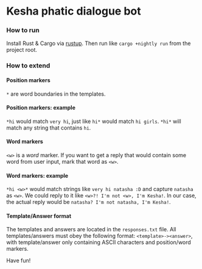 # Kesha phatic dialogue bot

### How to run

Install Rust & Cargo via [rustup](https://rustup.rs).
Then run like `cargo +nightly run` from the project root.

### How to extend

#### Position markers

`*` are word boundaries in the templates.

#### Position markers: example

`*hi` would match `very hi`,
just like `hi*` would match `hi girls`.
`*hi*` will match any string that contains `hi`.

#### Word markers

`<w>` is a *word* marker. If you want to get a reply that would
contain some word from user input, mark that word as `<w>`.

#### Word markers: example

`*hi <w>*` would match strings like `very hi natasha :D` and capture
`natasha` as `<w>`. We could reply to it like `<w>?! I'm not <w>, I'm Kesha!`.
In our case, the actual reply would be `natasha? I'm not natasha, I'm Kesha!`.

#### Template/Answer format

The templates and answers are located in the `responses.txt` file.
All templates/answers must obey the following format: `<template>-><answer>`,
with template/answer only containing ASCII characters and position/word markers.

Have fun!


